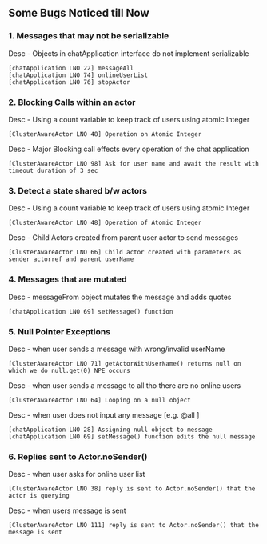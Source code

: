 ## Some Bugs Noticed till Now

### 1. Messages that may not be serializable
Desc - Objects in chatApplication interface do not implement serializable
    
    [chatApplication LNO 22] messageAll 
    [chatApplication LNO 74] onlineUserList 
    [chatApplication LNO 76] stopActor 

### 2. Blocking Calls within an actor
Desc - Using a count variable to keep track of users using atomic Integer

    [ClusterAwareActor LNO 48] Operation on Atomic Integer
Desc - Major Blocking call effects every operation of the chat application

    [ClusterAwareActor LNO 98] Ask for user name and await the result with timeout duration of 3 sec

### 3. Detect a state shared b/w actors
Desc - Using a count variable to keep track of users using atomic Integer

    [ClusterAwareActor LNO 48] Operation of Atomic Integer
Desc - Child Actors created from parent user actor to send messages

    [ClusterAwareActor LNO 66] Child actor created with parameters as sender actorref and parent userName

### 4. Messages that are mutated
Desc - messageFrom object mutates the message and adds quotes

    [chatApplication LNO 69] setMessage() function 

### 5. Null Pointer Exceptions
Desc - when user sends a message with wrong/invalid userName

    [ClusterAwareActor LNO 71] getActorWithUserName() returns null on which we do null.get(0) NPE occurs

Desc - when user sends a message to all tho there are no online users

    [ClusterAwareActor LNO 64] Looping on a null object

Desc - when user does not input any message [e.g. @all ]

    [chatApplication LNO 28] Assigning null object to message
    [chatApplication LNO 69] setMessage() function edits the null message

### 6. Replies sent to Actor.noSender()
Desc - when user asks for online user list

    [ClusterAwareActor LNO 38] reply is sent to Actor.noSender() that the actor is querying
Desc - when users message is sent

    [ClusterAwareActor LNO 111] reply is sent to Actor.noSender() that the message is sent
